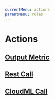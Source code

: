 ```yaml
---
currentMenu: actions
parentMenu: rules
---
```


# Actions

## [Output Metric](outputmetric.md)
## [Rest Call](restcall.md)
## [CloudML Call](cloudmlcall.md)
